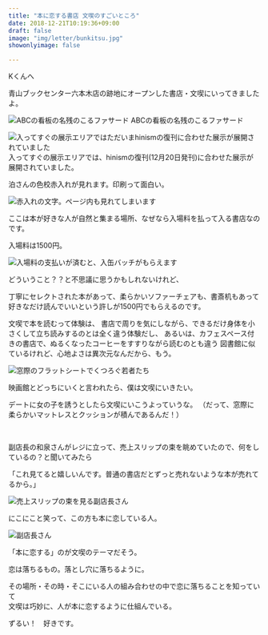 ```yaml
---
title: "本に恋する書店 文喫のすごいところ"
date: 2018-12-21T10:19:36+09:00
draft: false
image: "img/letter/bunkitsu.jpg"
showonlyimage: false

---
```


Kくんへ

青山ブックセンター六本木店の跡地にオープンした書店・文喫にいってきましたよ。

<!--more-->

![ABCの看板の名残のこるファサード](https://i.imgur.com/JEuh0r6.jpg)
ABCの看板の名残のこるファサード

![入ってすぐの展示エリアではただいまhinismの復刊に合わせた展示が展開されていました](https://i.imgur.com/PiFIxkO.jpg)
入ってすぐの展示エリアでは、hinismの復刊(12月20日発刊)に合わせた展示が展開されていました。

泊さんの色校赤入れが見れます。印刷って面白い。

![赤入れの文字。ページ内も見れてしまいます](https://i.imgur.com/NMnoil6.jpg)

ここは本が好きな人が自然と集まる場所、なぜなら入場料を払って入る書店なのです。

入場料は1500円。

![入場料の支払いが済むと、入缶バッチがもらえます](https://i.imgur.com/1iYwPVQ.jpg)

どういうこと？？と不思議に思うかもしれないけれど、  

丁寧にセレクトされた本があって、柔らかいソファーチェアも、書斎机もあって  
好きなだけ読んでいいという許しが1500円でもらえるのです。

文喫で本を読むって体験は、
書店で周りを気にしながら、できるだけ身体を小さくして立ち読みするのとは全く違う体験だし、
あるいは、カフェスペース付きの書店で、ぬるくなったコーヒーをすすりながら読むのとも違う
図書館に似ているけれど、心地よさは異次元なんだから、もう。

![窓際のフラットシートでくつろぐ若者たち](https://i.imgur.com/NEn9gvv.jpg)

映画館とどっちにいくと言われたら、僕は文喫にいきたい。

デートに女の子を誘うとしたら文喫にいこうよっていうな。
（だって、窓際に柔らかいマットレスとクッションが積んであるんだ！）

<br />

副店長の和泉さんがレジに立って、売上スリップの束を眺めていたので、何をしているの？と聞いてみたら

「これ見てると嬉しいんです。普通の書店だとずっと売れないような本が売れてるから。」

![売上スリップの束を見る副店長さん](https://i.imgur.com/cq3RiFY.jpg)

にこにこと笑って、この方も本に恋している人。

![副店長さん](https://i.imgur.com/ogqzGpE.jpg)

「本に恋する」のが文喫のテーマだそう。

恋は落ちるもの。落とし穴に落ちるように。

その場所・その時・そこにいる人の組み合わせの中で恋に落ちることを知っていて  
文喫は巧妙に、人が本に恋するように仕組んでいる。

ずるい！　好きです。
